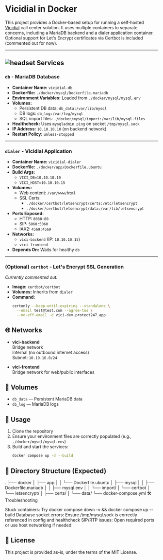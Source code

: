 # Vicidial in Docker

This project provides a Docker-based setup for running a self-hosted [Vicidial](http://www.vicidial.org/) call center solution. It uses multiple containers to separate concerns, including a MariaDB backend and a dialer application container. Optional support for Let's Encrypt certificates via Certbot is included (commented out for now).

---

## ![headset](https://img.icons8.com/ios-filled/50/000000/headset.png) Services

### `db` - MariaDB Database
- **Container Name:** `vicidial-db`
- **Dockerfile:** `./docker/mysql/Dockerfile.mariadb`
- **Environment Variables:** Loaded from `./docker/mysql/mysql.env`
- **Volumes:**
  - Persistent DB data: `db_data:/var/lib/mysql`
  - DB logs: `db_log:/var/log/mysql`
  - SQL import files: `./docker/mysql/import:/var/lib/mysql-files`
- **Healthcheck:** Uses `mysqladmin ping` on socket `/tmp/mysql.sock`
- **IP Address:** `10.10.10.10` (on backend network)
- **Restart Policy:** `unless-stopped`

---

### `dialer` - Vicidial Application
- **Container Name:** `vicidial-dialer`
- **Dockerfile:** `./docker/app/Dockerfile.ubuntu`
- **Build Args:**
  - `VICI_DB=10.10.10.10`
  - `VICI_HOST=10.10.10.15`
- **Volumes:**
  - Web content: `/var/www/html`
  - SSL Certs: 
    - `./docker/certbot/letsencrypt/certs:/etc/letsencrypt`
    - `./docker/certbot/letsencrypt/data:/var/lib/letsencrypt`
- **Ports Exposed:**
  - HTTP: `8080:80`
  - SIP: `5060:5060`
  - IAX2: `4569:4569`
- **Networks:**
  - `vici-backend` (IP: `10.10.10.15`)
  - `vici-frontend`
- **Depends On:** Waits for healthy `db`

---

### (Optional) `certbot` - Let's Encrypt SSL Generation
*Currently commented out.*

- **Image:** `certbot/certbot`
- **Volumes:** Inherits from `dialer`
- **Command:**
  ```bash
  certonly --keep-until-expiring --standalone \
    --email test@test.com --agree-tos \
    --no-eff-email -d vici-dev.protect247.app

## 🌐 Networks

- **vici-backend**  
  Bridge network  
  Internal (no outbound internet access)  
  Subnet: `10.10.10.0/24`

- **vici-frontend**  
  Bridge network for web/public interfaces

## 💾 Volumes

- `db_data` — Persistent MariaDB data  
- `db_log` — MariaDB logs

## 🚀 Usage

1. Clone the repository  
2. Ensure your environment files are correctly populated (e.g., `./docker/mysql/mysql.env`)  
3. Build and start the services:  
   ```bash
   docker compose up -d --build

## 📁 Directory Structure (Expected)

.
├── docker
│   ├── app
│   │   └── Dockerfile.ubuntu
│   ├── mysql
│   │   ├── Dockerfile.mariadb
│   │   ├── mysql.env
│   │   └── import/
│   └── certbot
│       └── letsencrypt/
│           ├── certs/
│           └── data/
└── docker-compose.yml
🛠 Troubleshooting

Stuck containers: Try docker compose down -v && docker compose up --build
Database socket errors: Ensure /tmp/mysql.sock is correctly referenced in config and healthcheck
SIP/RTP issues: Open required ports or use host networking if needed
## 📜 License

This project is provided as-is, under the terms of the MIT License.
